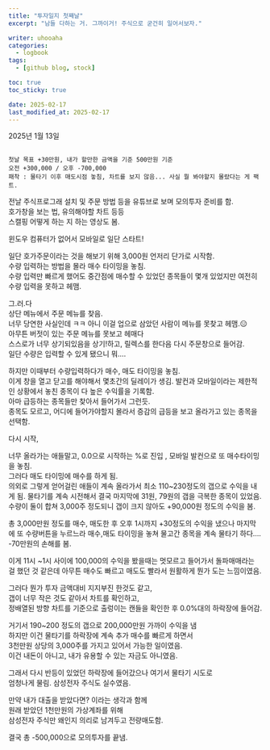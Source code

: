 ```yaml
---
title: "투자일지 첫째날"
excerpt: "남들 다하는 거. 그까이거! 주식으로 굳건히 일어서보자."

writer: uhooaha
categories:
  - logbook
tags:
  - [github blog, stock]

toc: true
toc_sticky: true

date: 2025-02-17
last_modified_at: 2025-02-17
---
```




  2025년 1월 13일  
  
  ```

  첫날 목표 +30만원, 내가 할만한 금액을 기준 500만원 기준  
  오전 +300,000 / 오후 -700,000  
  패착 : 물타기 이후 매도시점 놓침, 차트를 보지 않음... 사실 뭘 봐야할지 몰랐다는 게 팩트.

  ```


전날 주식프로그래 설치 및 주문 방법 등을 유튜브로 보며 모의투자 준비를 함.   
호가창을 보는 법, 유의해야할 차트 등등  
스캘핑 어떻게 하는 지 하는 영상도 봄.  

윈도우 컴퓨터가 없어서 모바일로 일단 스타트!

일단 호가주문이라는 것을 해보기 위해 3,000원 언저리 단가로 시작함.  
수량 입력하는 방법을 몰라 매수 타이밍을 놓침.  
수량 입력만 빠르게 했어도 중간점에 매수할 수 있었던 종목들이 몇개 있었지만 여전히 수량 입력을 못하고 헤맴.  

그.러.다  
상단 메뉴에서 주문 메뉴를 찾음.  
너무 당연한 사실인데 ㅋㅋ 아니 이걸 업으로 삼았던 사람이 메뉴를 못찾고 헤맴.:expressionless:  
아무튼 버젓이 있는 주문 메뉴를 못보고 헤매다   
스스로가 너무 상기되있음을 상기!하고, 릴렉스를 한다음 다시 주문창으로 들어감.  
일단 수량은 입력할 수 있게 됐으니 뭐…. 

하지만 이때부터 수량입력하다가 매수, 매도 타이밍을 놓침.  
이게 창을 열고 닫고를 해야해서 몇초간의 딜레이가 생김. 
발컨과 모바일이라는 제한적인 상황에서 놓친 종목이 다 높은 수익률을 기록함.  
아마 급등하는 종목들만 찾아서 들어가서 그런듯.  
종목도 모르고, 어디에 들어가야할지 몰라서 증감의 급등을 보고 올라가고 있는 종목을 선택함.  

다시 시작,  

너무 올라가는 애들말고, 0.0으로 시작하는 %로 진입 , 모바일 발컨으로 또 매수타이밍을 놓침.  
그러다 매도 타이밍에 매수를 하게 됨.  
의외로 그렇게 얻어걸린 애들이 계속 올라가서 최소 110~230정도의 갭으로 수익을 내게 됨. 
물타기를 계속 시전해서 결국 마지막에 31원, 79원의 갭을 극복한  종목이 있었음.  
수량이 둘이 합쳐 3,000주 정도되니 갭이 크지 않아도 +90,000원 정도의 수익을 봄.   

총 3,000만원 정도를 매수, 매도한 후 오후 1시까지 +30정도의 수익을 냈으나 마지막에 또 수량버튼을 누르느라 매수,매도 타이밍을 놓쳐 물고간 종목을 계속 물타기 하다…. -70만원의 손해를 봄.  

이게 11시 ~1시 사이에 100,000의 수익을 봤을때는 멋모르고 들어가서 돌파매매라는 걸 했던 것 같은데 아무튼 매수도 빠르고 매도도 빨라서 원활하게 뭔가 도는 느낌이였음.  

그러다 뭔가 투자 금액대비 지지부진 한것도 같고,  
갭이 너무 작은 것도 같아서 차트를 확인하고,  
정배열된 방향 차트를 기준으로 출렁이는 캔들을 확인한 후 0.0%대의 하락장에 들어감.  

거기서 190~200 정도의 갭으로 200,000만원 가까이 수익을 냄  
하지만 이건 물타기를 하락장에 계속 추가 매수를 빠르게 하면서  
3천만원 상당의 3,000주를 가지고 있어서 가능한 일이였음.  
이건 내돈이 아니고, 내가 유용할 수 있는 자금도 아니였음.  

그래서 다시 반등이 있었던 하락장에 들어갔으나 여기서 물타기 시도로  
엄청나게 물림. 삼성전자 주식도 실수였음.  

만약 내가 대출을 받았다면? 이라는 생각과 함께  
원래 받았던 1천만원의 가상계좌를 위해  
삼성전자 주식만 왜인지 의리로 남겨두고 전량매도함.  

결국 총 -500,000으로 모의투자를 끝냄.  